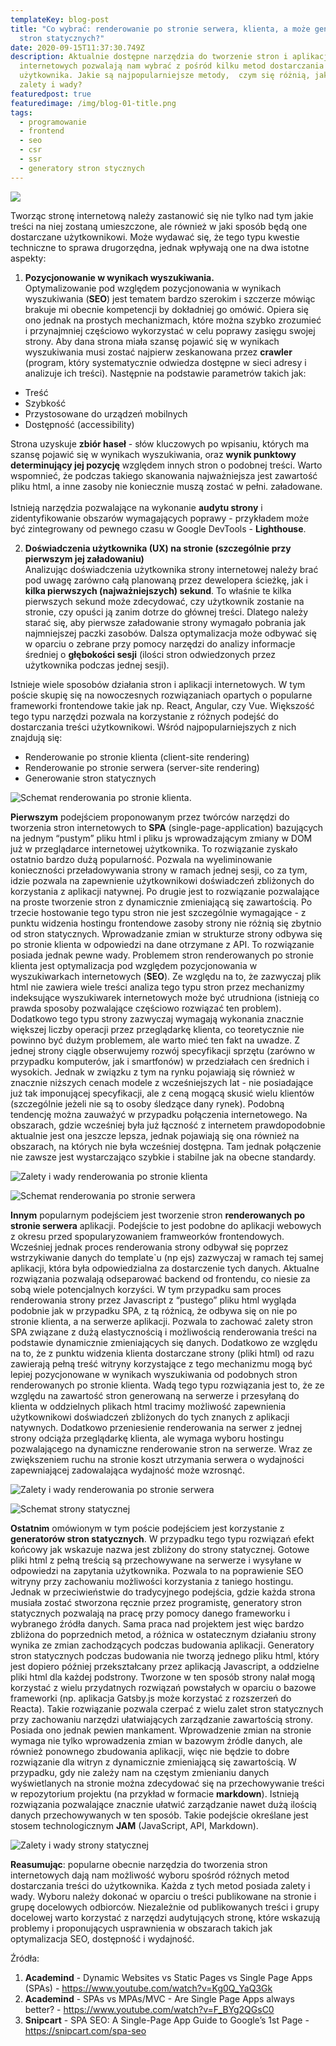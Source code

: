 ```yaml
---
templateKey: blog-post
title: "Co wybrać: renderowanie po stronie serwera, klienta, a może generator
  stron statycznych?"
date: 2020-09-15T11:37:30.749Z
description: Aktualnie dostępne narzędzia do tworzenie stron i aplikacji
  internetowych pozwalają nam wybrać z pośród kilku metod dostarczania treści do
  użytkownika. Jakie są najpopularniejsze metody,  czym się różnią, jakie są ich
  zalety i wady?
featuredpost: true
featuredimage: /img/blog-01-title.png
tags:
  - programowanie
  - frontend
  - seo
  - csr
  - ssr
  - generatory stron stycznych
---
```

![](https://lh3.googleusercontent.com/cXr_P41j6Q5StyYc626Q9kQHPU27KbL5q7B_g7vIghqf62PEte03pHYDpiBhcUCe6Hg1n1gB618TlW00uEeqnrYIfE0PYvrHLJHnoWagUf7KvE4Ac7ZhySwRUPHGmKLMtqZlDTJg)

Tworząc stronę internetową należy zastanowić się nie tylko nad tym jakie treści na niej zostaną umieszczone, ale również w jaki sposób będą one dostarczane użytkownikowi. Może wydawać się, że tego typu kwestie techniczne to sprawa drugorzędna, jednak wpływają one na dwa istotne aspekty:

1. **Pozycjonowanie w wynikach wyszukiwania.**\
   Optymalizowanie pod względem pozycjonowania w wynikach wyszukiwania (**SEO**) jest tematem bardzo szerokim i szczerze mówiąc brakuje mi obecnie kompetencji by dokładniej go omówić. Opiera się ono jednak na prostych mechanizmach, które można szybko zrozumieć i przynajmniej częściowo wykorzystać w celu poprawy zasięgu swojej strony. Aby dana strona miała szansę pojawić się w wynikach wyszukiwania musi zostać najpierw zeskanowana przez **crawler** (program, który systematycznie odwiedza dostępne w sieci adresy i analizuje ich treści). Następnie na podstawie parametrów takich jak:

* Treść
* Szybkość
* Przystosowane do urządzeń mobilnych
* Dostępność (accessibility)

Strona uzyskuje **zbiór haseł** - słów kluczowych po wpisaniu, których ma szansę pojawić się w wynikach wyszukiwania, oraz **wynik punktowy determinujący jej pozycję** względem innych stron o podobnej treści. Warto wspomnieć, że podczas takiego skanowania najważniejsza jest zawartość pliku html, a inne zasoby nie koniecznie muszą zostać w pełni. załadowane.\
\
Istnieją narzędzia pozwalające na wykonanie **audytu strony** i zidentyfikowanie obszarów wymagających poprawy - przykładem może być zintegrowany od pewnego czasu w Google DevTools - **Lighthouse**.

2. **Doświadczenia użytkownika (UX) na stronie (szczególnie przy pierwszym jej załadowaniu)**\
   Analizując doświadczenia użytkownika strony internetowej należy brać pod uwagę zarówno całą planowaną przez dewelopera ścieżkę, jak i **kilka pierwszych (najważniejszych) sekund**. To właśnie te kilka pierwszych sekund może zdecydować, czy użytkownik zostanie na stronie, czy opuści ją zanim dotrze do głównej treści. Dlatego należy starać się, aby pierwsze załadowanie strony wymagało pobrania jak najmniejszej paczki zasobów. Dalsza optymalizacja może odbywać się w oparciu o zebrane przy pomocy narzędzi do analizy informacje średniej o **głębokości sesji** (ilości stron odwiedzonych przez użytkownika podczas jednej sesji).

Istnieje wiele sposobów działania stron i aplikacji internetowych. W tym poście skupię się na nowoczesnych rozwiązaniach opartych o popularne frameworki frontendowe takie jak np. React, Angular, czy Vue. Większość tego typu narzędzi pozwala na korzystanie z różnych podejść do dostarczania treści użytkownikowi. Wśród najpopularniejszych z nich znajdują się:

* Renderowanie po stronie klienta (client-site rendering)
* Renderowanie po stronie serwera (server-site rendering)
* Generowanie stron statycznych

![](https://lh3.googleusercontent.com/V3clQpW4NLYqsMQ4-wOAyn3oelg_xBoOwBDAtuf5zWPKRYOy9M7g-cmL8ljdagNKYb-1fmSkvwHkcyeqACPG4ip_FzN2g89PlW2Ow9cnA608Eqa-zalPdb2T-1398zn6b0WL7fme "Schemat renderowania po stronie klienta.")

**Pierwszym** podejściem proponowanym przez twórców narzędzi do tworzenia stron internetowych to **SPA** (single-page-application) bazujących na jednym “pustym” pliku html i pliku js wprowadzającym zmiany w DOM już w przeglądarce internetowej użytkownika. To rozwiązanie zyskało ostatnio bardzo dużą popularność. Pozwala na wyeliminowanie konieczności przeładowywania strony w ramach jednej sesji, co za tym, idzie pozwala na zapewnienie użytkownikowi doświadczeń zbliżonych do korzystania z aplikacji natywnej. Po drugie jest to rozwiązanie pozwalające na proste tworzenie stron z dynamicznie zmieniającą się zawartością. Po trzecie hostowanie tego typu stron nie jest szczególnie wymagające - z punktu widzenia hostingu frontendowe zasoby strony nie różnią się zbytnio od stron statycznych. Wprowadzanie zmian w strukturze strony odbywa się po stronie klienta w odpowiedzi na dane otrzymane z API. To rozwiązanie posiada jednak pewne wady. Problemem stron renderowanych po stronie klienta jest optymalizacja pod względem pozycjonowania w wyszukiwarkach internetowych (**SEO**). Ze względu na to, że zazwyczaj plik html nie zawiera wiele treści analiza tego typu stron przez mechanizmy indeksujące wyszukiwarek internetowych może być utrudniona (istnieją co prawda sposoby pozwalające częściowo rozwiązać ten problem). Dodatkowo tego typu strony zazwyczaj wymagają wykonania znacznie większej liczby operacji przez przeglądarkę klienta, co teoretycznie nie powinno być dużym problemem, ale warto mieć ten fakt na uwadze. Z jednej strony ciągle obserwujemy rozwój specyfikacji sprzętu (zarówno w przypadku komputerów, jak i smartfonów) w przedziałach cen średnich i wysokich. Jednak w związku z tym na rynku pojawiają się również w znacznie niższych cenach modele z wcześniejszych lat - nie posiadające już tak imponującej specyfikacji, ale z ceną mogącą skusić wielu klientów (szczególnie jeżeli nie są to osoby śledzące dany rynek). Podobną tendencję można zauważyć w przypadku połączenia internetowego. Na obszarach, gdzie wcześniej była już łączność z internetem prawdopodobnie aktualnie jest ona jeszcze lepsza, jednak pojawiają się ona również na obszarach, na których nie była wcześniej dostępna. Tam jednak połączenie nie zawsze jest wystarczająco szybkie i stabilne jak na obecne standardy.

![](https://lh4.googleusercontent.com/0xZB9dbKKuzzGRdh8DIU68gX5Lon8Ov9Q2xLmcigfwBDSbuAqCYLF1Ihvh3AlgS6A-8VG02pwQ4v3ye9uDKKkCzzx3xnQvISTddahpy9f4juOtEhnU5fuu1XXXWwTqqjhh2ky272 "Zalety i wady renderowania po stronie klienta")

![](https://lh3.googleusercontent.com/rdhmMCn8Jb-WpUE2gDTLh5VdU-zw4GebC-gIsNtfu0VW3lrsjf6vRGoTAZgEq3oUvoN2yWDbT6BngAgAHoAE0qvkAkxgKkC_BXvwNSD083rYebHWbisjYDRUvycdDu2d_-356AHl "Schemat renderowania po stronie serwera")

**Innym** popularnym podejściem jest tworzenie stron **renderowanych po stronie serwera** aplikacji. Podejście to jest podobne do aplikacji webowych z okresu przed spopularyzowaniem framweorków frontendowych. Wcześniej jednak proces renderowania strony odbywał się poprzez wstrzykiwanie danych do template`u (np ejs) zazwyczaj w ramach tej samej aplikacji, która była odpowiedzialna za dostarczenie tych danych. Aktualne rozwiązania pozwalają odseparować backend od frontendu, co niesie za sobą wiele potencjalnych korzyści. W tym przypadku sam proces renderowania strony przez Javascript z “pustego” pliku html wygląda podobnie jak w przypadku SPA, z tą różnicą, że odbywa się on nie po stronie klienta, a na serwerze aplikacji. Pozwala to zachować zalety stron SPA związane z dużą elastycznością i możliwością renderowania treści na podstawie dynamicznie zmieniających się danych. Dodatkowo ze względu na to, że z punktu widzenia klienta dostarczane strony (pliki html) od razu zawierają pełną treść witryny korzystające z tego mechanizmu mogą być lepiej pozycjonowane w wynikach wyszukiwania od podobnych stron renderowanych po stronie klienta. Wadą tego typu rozwiązania jest to, że ze względu na zawartość stron generowaną na serwerze i przesyłaną do klienta w oddzielnych plikach html tracimy możliwość zapewnienia użytkownikowi doświadczeń zbliżonych do tych znanych z aplikacji natywnych. Dodatkowo przeniesienie renderowania na serwer z jednej strony odciąża przeglądarkę klienta, ale wymaga wyboru hostingu pozwalającego na dynamiczne renderowanie stron na serwerze. Wraz ze zwiększeniem ruchu na stronie koszt utrzymania serwera o wydajności zapewniającej zadowalająca wydajność może wzrosnąć.

![](https://lh4.googleusercontent.com/G5L2HcEbcurKjobymzH6kaYBsHSF_HRSZmetdOdLusz7ftKBptqkU2HGHuuYddwkZpzJMbc39FYoO1kgQKTbVw96zihGZ4rmSKSITIUQx8miM5uXG1SwWn5i0Lv53KPhHofMpydf "Zalety i wady renderowania po stronie serwera")

![](https://lh4.googleusercontent.com/h3EeDmkJ5wRQr7GNDJhIGuBQN66HIT8Nuv7e_bapw_rhlfULXri6XnBKpXZzql1CRP0_ahdcU4_YXJbUk9L8G4B0V5ERH8T9yI8U2oldH_XJN31IKzdSO1bs4uqcxd8WKoNwvC-_ "Schemat strony statycznej")

**Ostatnim** omówionym w tym poście podejściem jest korzystanie z **generatorów stron statycznych**. W przypadku tego typu rozwiązań efekt końcowy jak wskazuje nazwa jest zbliżony do strony statycznej. Gotowe pliki html z pełną treścią są przechowywane na serwerze i wysyłane w odpowiedzi na zapytania użytkownika. Pozwala to na poprawienie SEO witryny przy zachowaniu możliwości korzystania z taniego hostingu. Jednak w przeciwieństwie do tradycyjnego podejścia, gdzie każda strona musiała zostać stworzona ręcznie przez programistę, generatory stron statycznych pozwalają na pracę przy pomocy danego frameworku i wybranego źródła danych. Sama praca nad projektem jest więc bardzo zbliżona do poprzednich metod, a różnica w ostatecznym działaniu strony wynika ze zmian zachodzących podczas budowania aplikacji. Generatory stron statycznych podczas budowania nie tworzą jednego pliku html, który jest dopiero później przekształcany przez aplikacją Javascript, a oddzielne pliki html dla każdej podstrony. Tworzone w ten sposób strony nalał mogą korzystać z wielu przydatnych rozwiązań powstałych w oparciu o bazowe frameworki (np. aplikacja Gatsby.js może korzystać z rozszerzeń do Reacta). Takie rozwiązanie pozwala czerpać z wielu zalet stron statycznych przy zachowaniu narzędzi ułatwiających zarządzanie zawartością strony. Posiada ono jednak pewien mankament. Wprowadzenie zmian na stronie wymaga nie tylko wprowadzenia zmian w bazowym źródle danych, ale również ponownego zbudowania aplikacji, więc nie będzie to dobre rozwiązanie dla witryn z dynamicznie zmieniającą się zawartością. W przypadku, gdy nie zależy nam na częstym zmienianiu danych wyświetlanych na stronie można zdecydować się na przechowywanie treści w repozytorium projektu (na przykład w formacie **markdown**). Istnieją rozwiązania pozwalające znacznie ułatwić zarządzanie nawet dużą ilością danych przechowywanych w ten sposób. Takie podejście określane jest stosem technologicznym **JAM** (JavaScript, API, Markdown).

![](https://lh6.googleusercontent.com/AC_MXnaCBsgPl5ZGs0XxgNJKkRafXG2Cl6T1ld4-kAtqDVH2qDIDpp7RSRYXRgS3n0s0EGA1q2GTLmYLD5SjUEB0iOh6ucHybtUcOiOkbzZuZiKK4O6ZtRxURIfwnSB4we2Xt10Q "Zalety i wady strony statycznej")

**Reasumując**: popularne obecnie narzędzia do tworzenia stron internetowych dają nam możliwość wyboru spośród różnych metod dostarczania treści do użytkownika. Każda z tych metod posiada zalety i wady. Wyboru należy dokonać w oparciu o treści publikowane na stronie i grupę docelowych odbiorców. Niezależnie od publikowanych treści i grupy docelowej warto korzystać z narzędzi audytujących stronę, które wskazują problemy i proponujących usprawnienia w obszarach takich jak optymalizacja SEO, dostępność i wydajność.

Źródła:

1. **Academind** - Dynamic Websites vs Static Pages vs Single Page Apps (SPAs) - <https://www.youtube.com/watch?v=Kg0Q_YaQ3Gk>
2. **Academind** - SPAs vs MPAs/MVC - Are Single Page Apps always better? - <https://www.youtube.com/watch?v=F_BYg2QGsC0>
3. **Snipcart** - SPA SEO: A Single-Page App Guide to Google’s 1st Page - <https://snipcart.com/spa-seo>